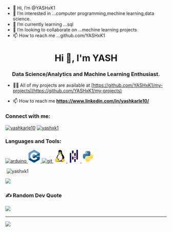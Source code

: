 - 👋 Hi, I’m @YASHxK1
- 👀 I’m interested in ...computer programming,mechine learning,data science.
- 🌱 I’m currently learning ...sql
- 💞️ I’m looking to collaborate on ...mechine learning projects
- 📫 How to reach me ...github.com/YASHxK1

<!---
YASHxK1/YASHxK1 is a ✨ special ✨ repository because its `README.md` (this file) appears on your GitHub profile.
You can click the Preview link to take a look at your changes.
--->
<h1 align="center">Hi 👋, I'm YASH</h1>
<h3 align="center">Data Science/Analytics and Machine Learning Enthusiast.</h3>

- 👨‍💻 All of my projects are available at [https://github.com/YASHxK1/my-projects](https://github.com/YASHxK1/my-projects)

- 📫 How to reach me **https://www.linkedin.com/in/yashkarle10/**

<h3 align="left">Connect with me:</h3>
<p align="left">
<a href="https://linkedin.com/in/yashkarle10" target="blank"><img align="center" src="https://raw.githubusercontent.com/rahuldkjain/github-profile-readme-generator/master/src/images/icons/Social/linked-in-alt.svg" alt="yashkarle10" height="30" width="40" /></a>
<a href="https://www.leetcode.com/yashxk1" target="blank"><img align="center" src="https://raw.githubusercontent.com/rahuldkjain/github-profile-readme-generator/master/src/images/icons/Social/leet-code.svg" alt="yashxk1" height="30" width="40" /></a>
</p>

<h3 align="left">Languages and Tools:</h3>
<p align="left"> <a href="https://www.arduino.cc/" target="_blank" rel="noreferrer"> <img src="https://cdn.worldvectorlogo.com/logos/arduino-1.svg" alt="arduino" width="40" height="40"/> </a> <a href="https://www.w3schools.com/cpp/" target="_blank" rel="noreferrer"> <img src="https://raw.githubusercontent.com/devicons/devicon/master/icons/cplusplus/cplusplus-original.svg" alt="cplusplus" width="40" height="40"/> </a> <a href="https://git-scm.com/" target="_blank" rel="noreferrer"> <img src="https://www.vectorlogo.zone/logos/git-scm/git-scm-icon.svg" alt="git" width="40" height="40"/> </a> <a href="https://www.linux.org/" target="_blank" rel="noreferrer"> <img src="https://raw.githubusercontent.com/devicons/devicon/master/icons/linux/linux-original.svg" alt="linux" width="40" height="40"/> </a> <a href="https://pandas.pydata.org/" target="_blank" rel="noreferrer"> <img src="https://raw.githubusercontent.com/devicons/devicon/2ae2a900d2f041da66e950e4d48052658d850630/icons/pandas/pandas-original.svg" alt="pandas" width="40" height="40"/> </a> <a href="https://www.python.org" target="_blank" rel="noreferrer"> <img src="https://raw.githubusercontent.com/devicons/devicon/master/icons/python/python-original.svg" alt="python" width="40" height="40"/> </a> </p>

<p>&nbsp;<img align="center" src="https://github-readme-stats.vercel.app/api?username=yashxk1&show_icons=true&locale=en" alt="yashxk1" /></p>



![](https://github-readme-stats.vercel.app/api/top-langs/?username=YASHxK1&theme=dark&hide_border=false&include_all_commits=true&count_private=false&layout=compact)


### ✍️ Random Dev Quote
![](https://quotes-github-readme.vercel.app/api?type=horizontal&theme=radical)

---
[![](https://visitcount.itsvg.in/api?id=YASHxK1&icon=0&color=0)](https://visitcount.itsvg.in)

